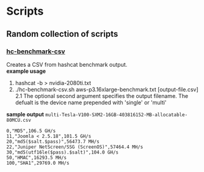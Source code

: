 # Scripts
## Random collection of scripts

### [hc-benchmark-csv](https://github.com/Imp0ster-EH/Scripts/blob/master/hc-benchmark-csv.sh)
Creates a CSV from hashcat benchmark output.  
**example usage**
  1. hashcat -b > nvidia-2080ti.txt
  2. ./hc-benchmark-csv.sh aws-p3.16xlarge-benchmark.txt [output-file.csv]  
     2.1 The optional second argument specifies the output filename.  The defualt is the device name prepended with 'single' or 'multi'
 
 **sample output**
```multi-Tesla-V100-SXM2-16GB-403816152-MB-allocatable-80MCU.csv```
```Mode,Type,Rate  
0,"MD5",106.5 GH/s  
11,"Joomla < 2.5.18",101.5 GH/s  
20,"md5($salt.$pass)",56473.7 MH/s  
22,"Juniper NetScreen/SSG (ScreenOS)",57464.4 MH/s  
30,"md5(utf16le($pass).$salt)",104.0 GH/s  
50,"HMAC",16293.5 MH/s  
100,"SHA1",29769.0 MH/s
```

